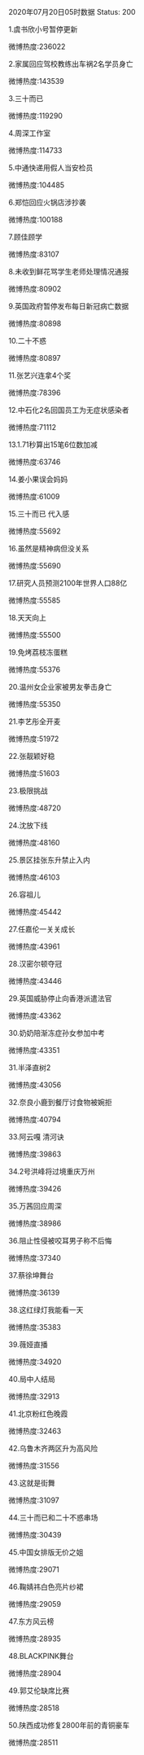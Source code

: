 2020年07月20日05时数据
Status: 200

1.虞书欣小号暂停更新

微博热度:236022

2.家属回应驾校教练出车祸2名学员身亡

微博热度:143539

3.三十而已

微博热度:119290

4.周深工作室

微博热度:114733

5.中通快递用假人当安检员

微博热度:104485

6.郑恺回应火锅店涉抄袭

微博热度:100188

7.顾佳顾学

微博热度:83107

8.未收到鲜花骂学生老师处理情况通报

微博热度:80902

9.英国政府暂停发布每日新冠病亡数据

微博热度:80898

10.二十不惑

微博热度:80897

11.张艺兴连拿4个奖

微博热度:78396

12.中石化2名回国员工为无症状感染者

微博热度:71112

13.1.71秒算出15笔6位数加减

微博热度:63746

14.姜小果误会妈妈

微博热度:61009

15.三十而已 代入感

微博热度:55692

16.虽然是精神病但没关系

微博热度:55690

17.研究人员预测2100年世界人口88亿

微博热度:55585

18.天天向上

微博热度:55500

19.免烤荔枝冻蛋糕

微博热度:55376

20.温州女企业家被男友拳击身亡

微博热度:55350

21.李艺彤全开麦

微博热度:51972

22.张靓颖好稳

微博热度:51603

23.极限挑战

微博热度:48720

24.沈放下线

微博热度:48160

25.景区挂张东升禁止入内

微博热度:46103

26.容祖儿

微博热度:45442

27.任嘉伦一关关成长

微博热度:43961

28.汉密尔顿夺冠

微博热度:43446

29.英国威胁停止向香港派遣法官

微博热度:43362

30.奶奶陪渐冻症孙女参加中考

微博热度:43351

31.半泽直树2

微博热度:43056

32.奈良小鹿到餐厅讨食物被婉拒

微博热度:40794

33.阿云嘎 清河诀

微博热度:39863

34.2号洪峰将过境重庆万州

微博热度:39426

35.万茜回应周深

微博热度:38986

36.阻止性侵被咬耳男子称不后悔

微博热度:37340

37.蔡徐坤舞台

微博热度:36139

38.这红绿灯我能看一天

微博热度:35383

39.薇娅直播

微博热度:34920

40.局中人结局

微博热度:32913

41.北京粉红色晚霞

微博热度:32463

42.乌鲁木齐两区升为高风险

微博热度:31556

43.这就是街舞

微博热度:31097

44.三十而已和二十不惑串场

微博热度:30439

45.中国女排版无价之姐

微博热度:29071

46.鞠婧祎白色亮片纱裙

微博热度:29059

47.东方风云榜

微博热度:28935

48.BLACKPINK舞台

微博热度:28904

49.郭艾伦缺席比赛

微博热度:28518

50.陕西成功修复2800年前的青铜豪车

微博热度:28511

